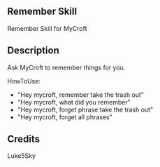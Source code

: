 ## Remember Skill
Remember Skill for MyCroft

## Description 
Ask MyCroft to remember things for you.

HowToUse:

- "Hey mycroft, remember take the trash out"
- "Hey mycroft, what did you remember"
- "Hey mycroft, forget phrase take the trash out"
- "Hey mycroft, forget all phrases"

## Credits 
Luke5Sky
